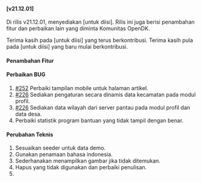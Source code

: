 #### [v21.12.01]

Di rilis v21.12.01, menyediakan [untuk diisi]. Rilis ini juga berisi penambahan fitur dan perbaikan lain yang diminta Komunitas OpenDK.

Terima kasih pada [untuk diisi] yang terus berkontribusi. Terima kasih pula pada [untuk diisi] yang baru mulai berkontribusi.

#### Penambahan Fitur


#### Perbaikan BUG
1. [#252](https://github.com/OpenSID/OpenDK/issues/252) Perbaiki tampilan mobile untuk halaman artikel.
2. [#226](https://github.com/OpenSID/OpenDK/issues/225) Sediakan pengaturan secara dinamis data kecamatan pada modul profil.
3. [#226](https://github.com/OpenSID/OpenDK/issues/226) Sediakan data wilayah dari server pantau pada modul profil dan data desa.
4. Perbaiki statistik program bantuan yang tidak tampil dengan benar.


#### Perubahan Teknis
1. Sesuaikan seeder untuk data demo.
2. Gunakan penamaan bahasa indonesia.
3. Sederhanakan menampilkan gambar jika tidak ditemukan.
4. Hapus yang tidak digunakan dan perbaiki penulisan.
5. 

